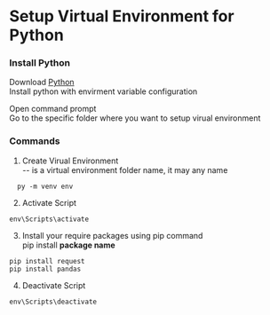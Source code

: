 # Setup Virtual Environment for Python


### Install Python
Download [Python](https://www.python.org/downloads/)  
Install python with envirment variable configuration

Open command prompt  
Go to the specific folder where you want to setup virual environment  

### Commands
1. Create Virual Environment  
-- <env> is a virtual environment folder name, it may any name
```
  py -m venv env
```

2. Activate Script
```
env\Scripts\activate
```
  
3. Install your require packages using pip command  
pip install **package name**
```
pip install request
pip install pandas
```
  
4. Deactivate Script
```
env\Scripts\deactivate
```
